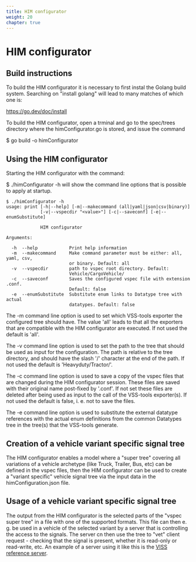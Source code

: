 ```yaml
---
title: HIM configurator
weight: 20
chapter: true
---
```


# HIM configurator

## Build instructions

To build the HIM configurator it is necessary to first instal the Golang build system. Searching on "install golang" will lead to many matches of which one is:

https://go.dev/doc/install

To build the HIM configurator, open a trminal and go to the spec/trees directory where the himConfigurator.go is stored, and issue the command

$ go build -o himConfigurator

## Using the HIM configurator

Starting the HIM configurator with the command:

$ ./himConfigurator -h
will show the command line options that is possible to apply at startup.

```
$ ./himConfigurator -h
usage: print [-h|--help] [-m|--makecommand (all|yaml|json|csv|binary)]
             [-v|--vspecdir "<value>"] [-c|--saveconf] [-e|--enumSubstitute]

             HIM configurator

Arguments:

  -h  --help            Print help information
  -m  --makecommand     Make command parameter must be either: all, yaml, csv,
                        or binary. Default: all
  -v  --vspecdir        path to vspec root directory. Default:
                        Vehicle/CargoVehicle/
  -c  --saveconf        Saves the configured vspec file with extension .conf.
                        Default: false
  -e  --enumSubstitute  Substitute enum links to Datatype tree with actual
                        datatypes. Default: false
```
The -m command line option is used to set which VSS-tools exporter the configured tree should have.
The value 'all' leads to that all the exporters that are compatible with the HIM configurator are executed.
If not used the default is 'all'.

The -v command line option is used to set the path to the tree that should be used as input for the configuration.
The path is relative to the tree directory, and should have the slash '/' character at the end of the path.
If not used the default is 'Heavyduty/Tractor/'.

The -c command line option is used to save a copy of the vspec files that are changed during the HIM configurator session.
These files are saved with their original name post-fixed by '.conf'.
If not set these files are deleted after being used as input to the call of the VSS-tools exporter(s).
If not used the default is false, i. e. not to save the files.

The -e command line option is used to substitute the external datatype references with the actual enum definitions
from the common Datatypes tree in the tree(s) that the VSS-tools generate.

## Creation of a vehicle variant specific signal tree
The HIM configurator enables a model where a "super tree" covering all variations of a vehicle archetype
(like Truck, Trailer, Bus, etc) can be defined in the vspec files,
then the HIM configurator can be used to create a "variant specific" vehicle signal tree via the input data in the himConfiguration.json file.

## Usage of a vehicle variant specific signal tree
The output from the HIM configurator is the selected parts of the "vspec super tree" in a file with one of the supported formats.
This file can then e. g. be used in a vehicle of the selected variant by a server that is controlling the access to the signals.
The server cn then use the tree to "vet" client request - checking that the signal is present, whether it is read-only or read-write, etc.
An example of a server using it like this is the [VISS reference server](https://github.com/COVESA/vissr).

